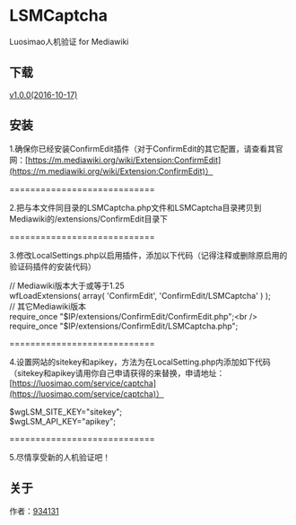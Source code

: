 # LSMCaptcha
Luosimao人机验证 for Mediawiki

## 下载

[v1.0.0(2016-10-17)](https://github.com/Netrvin/LSMCaptcha/releases/tag/v1.0.0)

## 安装

1.确保你已经安装ConfirmEdit插件（对于ConfirmEdit的其它配置，请查看其官网：[https://m.mediawiki.org/wiki/Extension:ConfirmEdit](https://m.mediawiki.org/wiki/Extension:ConfirmEdit)）

============================

2.把与本文件同目录的LSMCaptcha.php文件和LSMCaptcha目录拷贝到Mediawiki的/extensions/ConfirmEdit目录下

============================

3.修改LocalSettings.php以启用插件，添加以下代码（记得注释或删除原启用的验证码插件的安装代码）

// Mediawiki版本大于或等于1.25<br />
wfLoadExtensions( array( 'ConfirmEdit', 'ConfirmEdit/LSMCaptcha' ) );<br />
// 其它Mediawiki版本<br />
require_once "$IP/extensions/ConfirmEdit/ConfirmEdit.php";<br />
require_once "$IP/extensions/ConfirmEdit/LSMCaptcha.php";

============================

4.设置网站的sitekey和apikey，方法为在LocalSetting.php内添加如下代码（sitekey和apikey请用你自己申请获得的来替换，申请地址：[https://luosimao.com/service/captcha](https://luosimao.com/service/captcha)）

$wgLSM_SITE_KEY="sitekey";<br />
$wgLSM_API_KEY="apikey";

============================

5.尽情享受新的人机验证吧！

## 关于
作者：[934131](http://won.cx/)
